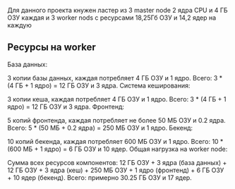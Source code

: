 Для данного проекта  кнужен ластер из 3 master node  2 ядра CPU и 4 ГБ ОЗУ каждая и  3 worker nods с ресурсами 18,25Гб ОЗУ и 14,2 ядер на каждую
 
##  Ресурсы на worker
 База данных:

3 копии базы данных, каждая потребляет 4 ГБ ОЗУ и 1 ядро.
Всего: 3 * (4 ГБ + 1 ядро) = 12 ГБ ОЗУ и 3 ядра.
Система кеширования:

3 копии кеша, каждая потребляет 4 ГБ ОЗУ и 1 ядро.
Всего: 3 * (4 ГБ + 1 ядро) = 12 ГБ ОЗУ и 3 ядра.
Фронтенд:

5 копий фронтенда, каждая потребляет не более 50 МБ ОЗУ и 0.2 ядра.
Всего: 5 * (50 МБ + 0.2 ядра) = 250 МБ ОЗУ и 1 ядро.
Бекенд:

10 копий бекенда, каждая потребляет 600 МБ ОЗУ и 1 ядро.
Всего: 10 * (600 МБ + 1 ядро) = 6 ГБ ОЗУ и 10 ядер.
Общая нагрузка на worker node:

Сумма всех ресурсов компонентов:
12 ГБ ОЗУ + 3 ядра (база данных) + 12 ГБ ОЗУ + 3 ядра (кеш) + 250 МБ ОЗУ + 1 ядро (фронтенд) + 6 ГБ ОЗУ + 10 ядер (бекенд).
Всего: примерно 30.25 ГБ ОЗУ и 17 ядер.
